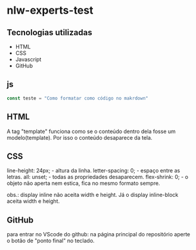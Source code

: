 # nlw-experts-test

## Tecnologias utilizadas

- HTML
- CSS
- Javascript
- GitHub

## js

```js
const teste = "Como formatar como código no makrdown"

```

## HTML

A tag "template" funciona como se o conteúdo dentro dela fosse um modelo(template). Por isso o conteúdo desaparece da tela.


## CSS

line-height: 24px;  - altura da linha.
letter-spacing: 0;  - espaço entre as letras.
all: unset; - todas as propriedades desaparecem.
flex-shrink: 0;     - o objeto não aperta nem estica, fica no mesmo formato sempre.

obs.: display inline não aceita width e height. Já o display inline-block aceita width e height. 

## GitHub

para entrar no VScode do github: na página principal do repositório aperte o botão de "ponto final" no teclado.
